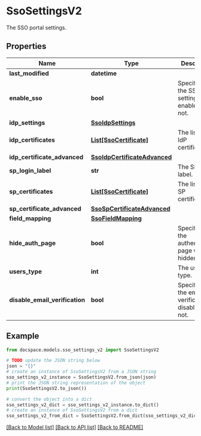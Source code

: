 # SsoSettingsV2

The SSO portal settings.

## Properties

Name | Type | Description | Notes
------------ | ------------- | ------------- | -------------
**last_modified** | **datetime** |  | [optional] 
**enable_sso** | **bool** | Specifies if the SSO settings are enabled or not. | [optional] 
**idp_settings** | [**SsoIdpSettings**](SsoIdpSettings.md) |  | [optional] 
**idp_certificates** | [**List[SsoCertificate]**](SsoCertificate.md) | The list of the IdP certificates. | [optional] 
**idp_certificate_advanced** | [**SsoIdpCertificateAdvanced**](SsoIdpCertificateAdvanced.md) |  | [optional] 
**sp_login_label** | **str** | The SP login label. | [optional] 
**sp_certificates** | [**List[SsoCertificate]**](SsoCertificate.md) | The list of the SP certificates. | [optional] 
**sp_certificate_advanced** | [**SsoSpCertificateAdvanced**](SsoSpCertificateAdvanced.md) |  | [optional] 
**field_mapping** | [**SsoFieldMapping**](SsoFieldMapping.md) |  | [optional] 
**hide_auth_page** | **bool** | Specifies if the authentication page will be hidden or not. | [optional] 
**users_type** | **int** | The user type. | [optional] 
**disable_email_verification** | **bool** | Specifies if the email verification is disabled or not. | [optional] 

## Example

```python
from docspace.models.sso_settings_v2 import SsoSettingsV2

# TODO update the JSON string below
json = "{}"
# create an instance of SsoSettingsV2 from a JSON string
sso_settings_v2_instance = SsoSettingsV2.from_json(json)
# print the JSON string representation of the object
print(SsoSettingsV2.to_json())

# convert the object into a dict
sso_settings_v2_dict = sso_settings_v2_instance.to_dict()
# create an instance of SsoSettingsV2 from a dict
sso_settings_v2_from_dict = SsoSettingsV2.from_dict(sso_settings_v2_dict)
```
[[Back to Model list]](../README.md#documentation-for-models) [[Back to API list]](../README.md#documentation-for-api-endpoints) [[Back to README]](../README.md)


